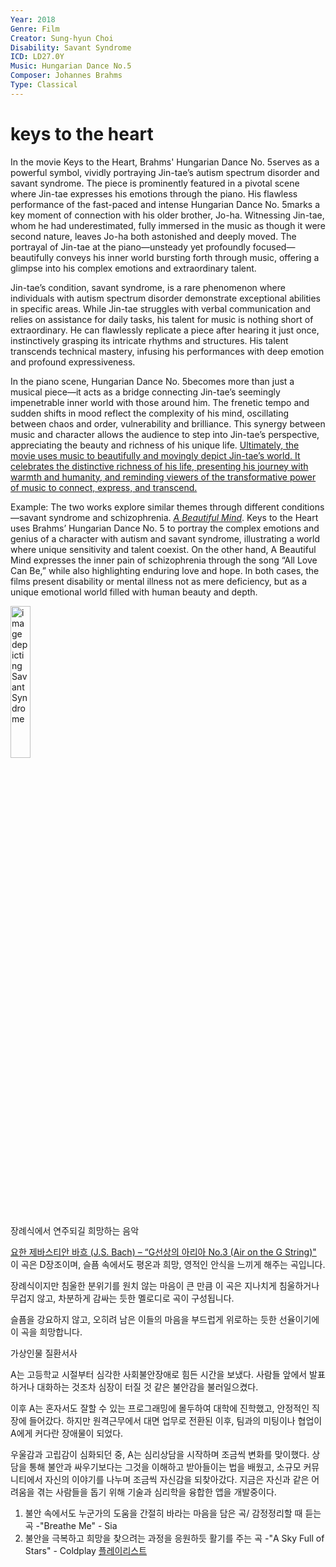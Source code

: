 ```yaml
---
Year: 2018
Genre: Film
Creator: Sung-hyun Choi
Disability: Savant Syndrome
ICD: LD27.0Y
Music: Hungarian Dance No.5
Composer: Johannes Brahms
Type: Classical 
---
```


# keys to the heart 

﻿In the movie Keys to the Heart, Brahms' Hungarian Dance No. 5serves as a powerful symbol, vividly portraying Jin-tae’s autism spectrum disorder and savant syndrome. The piece is prominently featured in a pivotal scene where Jin-tae expresses his emotions through the piano. His flawless performance of the fast-paced and intense Hungarian Dance No. 5marks a key moment of connection with his older brother, Jo-ha. Witnessing Jin-tae, whom he had underestimated, fully immersed in the music as though it were second nature, leaves Jo-ha both astonished and deeply moved. The portrayal of Jin-tae at the piano—unsteady yet profoundly focused—beautifully conveys his inner world bursting forth through music, offering a glimpse into his complex emotions and extraordinary talent.
 
Jin-tae’s condition, savant syndrome, is a rare phenomenon where individuals with autism spectrum disorder demonstrate exceptional abilities in specific areas. While Jin-tae struggles with verbal communication and relies on assistance for daily tasks, his talent for music is nothing short of extraordinary. He can flawlessly replicate a piece after hearing it just once, instinctively grasping its intricate rhythms and structures. His talent transcends technical mastery, infusing his performances with deep emotion and profound expressiveness.

In the piano scene, Hungarian Dance No. 5becomes more than just a musical piece—it acts as a bridge connecting Jin-tae’s seemingly impenetrable inner world with those around him. The frenetic tempo and sudden shifts in mood reflect the complexity of his mind, oscillating between chaos and order, vulnerability and brilliance. This synergy between music and character allows the audience to step into Jin-tae’s perspective, appreciating the beauty and richness of his unique life.
[Ultimately, the movie uses music to beautifully and movingly depict Jin-tae’s world. It celebrates the distinctive richness of his life, presenting his journey with warmth and humanity, and reminding viewers of the transformative power of music to connect, express, and transcend.](https://youtu.be/Jyqs-fyUrpk?si=uIIzP5G2rxdUWq66)


Example: The two works explore similar themes through different conditions—savant syndrome and schizophrenia. [*A Beautiful Mind*](lee_eunbi.md). Keys to the Heart uses Brahms’ Hungarian Dance No. 5 to portray the complex emotions and genius of a character with autism and savant syndrome, illustrating a world where unique sensitivity and talent coexist. On the other hand, A Beautiful Mind expresses the inner pain of schizophrenia through the song “All Love Can Be,” while also highlighting enduring love and hope. In both cases, the films present disability or mental illness not as mere deficiency, but as a unique emotional world filled with human beauty and depth.

<img src="./kim_jimin_img.png.PNG" alt="image depicting Savant Syndrome" style="width:25%;" />

장례식에서 연주되길 희망하는 음악 

[요한 제바스티안 바흐 (J.S. Bach) – “G선상의 아리아 No.3 (Air on the G String)"](https://youtu.be/1PkD47rNkfY?si=F2p6CaYcUuiKWbmp)
이 곡은 D장조이며, 슬픔 속에서도 평온과 희망, 영적인 안식을 느끼게 해주는 곡입니다.

장례식이지만 침울한 분위기를 원치 않는 마음이 큰 만큼 이 곡은 지나치게 침울하거나 무겁지 않고, 차분하게 감싸는 듯한 멜로디로 곡이 구성됩니다.

슬픔을 강요하지 않고, 오히려 남은 이들의 마음을 부드럽게 위로하는 듯한 선율이기에 이 곡을 희망합니다.

가상인물 질환서사

A는 고등학교 시절부터 심각한 사회불안장애로 힘든 시간을 보냈다. 사람들 앞에서 발표하거나 대화하는 것조차 심장이 터질 것 같은 불안감을 불러일으켰다. 

이후 A는 혼자서도 잘할 수 있는 프로그래밍에 몰두하여 대학에 진학했고, 안정적인 직장에 들어갔다. 하지만 원격근무에서 대면 업무로 전환된 이후, 팀과의 미팅이나 협업이 A에게 커다란 장애물이 되었다. 

우울감과 고립감이 심화되던 중, A는 심리상담을 시작하며 조금씩 변화를 맞이했다. 상담을 통해 불안과 싸우기보다는 그것을 이해하고 받아들이는 법을 배웠고, 소규모 커뮤니티에서 자신의 이야기를 나누며 조금씩 자신감을 되찾아갔다. 지금은 자신과 같은 어려움을 겪는 사람들을 돕기 위해 기술과 심리학을 융합한 앱을 개발중이다. 

1. 불안 속에서도 누군가의 도움을 간절히 바라는 마음을 담은 곡/ 감정정리할 때 듣는 곡  -"Breathe Me" - Sia
2. 불안을 극복하고 희망을 찾으려는 과정을 응원하듯 활기를 주는 곡
-"A Sky Full of Stars" - Coldplay
[플레이리스트](https://youtube.com/playlist?list=PLPJ5xJ-lqT2kBPYVt_uQ6DofTn0cBci4p&si=AsFxUe1Ghr0q5ugV)

